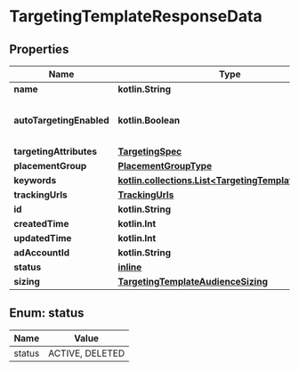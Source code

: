 
# TargetingTemplateResponseData

## Properties
| Name | Type | Description | Notes |
| ------------ | ------------- | ------------- | ------------- |
| **name** | **kotlin.String** | targeting template name |  [optional] |
| **autoTargetingEnabled** | **kotlin.Boolean** | Enable auto-targeting for ad group. Also known as &lt;a href&#x3D;\&quot;https://help.pinterest.com/en/business/article/expanded-targeting\&quot; target&#x3D;\&quot;_blank\&quot;&gt;\&quot;expanded targeting\&quot;&lt;/a&gt;. |  [optional] |
| **targetingAttributes** | [**TargetingSpec**](TargetingSpec.md) |  |  [optional] |
| **placementGroup** | [**PlacementGroupType**](PlacementGroupType.md) |  |  [optional] |
| **keywords** | [**kotlin.collections.List&lt;TargetingTemplateKeyword&gt;**](TargetingTemplateKeyword.md) |  |  [optional] |
| **trackingUrls** | [**TrackingUrls**](TrackingUrls.md) |  |  [optional] |
| **id** | **kotlin.String** | Targeting template ID. |  [optional] |
| **createdTime** | **kotlin.Int** | Targeting template created time. Unix timestamp in seconds. |  [optional] |
| **updatedTime** | **kotlin.Int** | Targeting template updated time.Unix timestamp in seconds. |  [optional] |
| **adAccountId** | **kotlin.String** | The ID of the advertiser that this targeting template belongs to. |  [optional] |
| **status** | [**inline**](#Status) | Indicate targeting template is active or Deleted |  [optional] |
| **sizing** | [**TargetingTemplateAudienceSizing**](TargetingTemplateAudienceSizing.md) |  |  [optional] |


<a id="Status"></a>
## Enum: status
| Name | Value |
| ---- | ----- |
| status | ACTIVE, DELETED |



